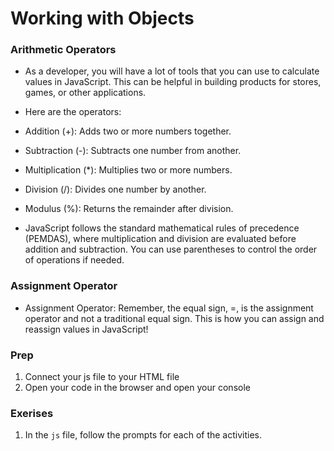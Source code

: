 # Working with Objects

### Arithmetic Operators

- As a developer, you will have a lot of tools that you can use to calculate values in JavaScript. This can be helpful in building products for stores, games, or other applications.
- Here are the operators: 
- Addition (+): Adds two or more numbers together.
- Subtraction (-): Subtracts one number from another.
- Multiplication (*): Multiplies two or more numbers.
- Division (/): Divides one number by another.
- Modulus (%): Returns the remainder after division.

- JavaScript follows the standard mathematical rules of precedence (PEMDAS), where multiplication and division are evaluated before addition and subtraction. You can use parentheses to control the order of operations if needed.

### Assignment Operator

- Assignment Operator: Remember, the equal sign, =, is the assignment operator and not a traditional equal sign. This is how you can assign and reassign values in JavaScript!



### Prep
1. Connect your js file to your HTML file
2. Open your code in the browser and open your console


### Exerises
1. In the `js` file, follow the prompts for each of the activities.


